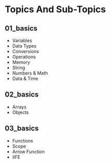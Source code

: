 # Topics And Sub-Topics
## 01_basics
- Variables
- Data Types
- Conversions
- Operations
- Memory
- String
- Numbers & Math
- Data & Time
## 02_basics
- Arrays
- Objects
## 03_basics
- Functions
- Scope
- Arrow Function
- IIFE